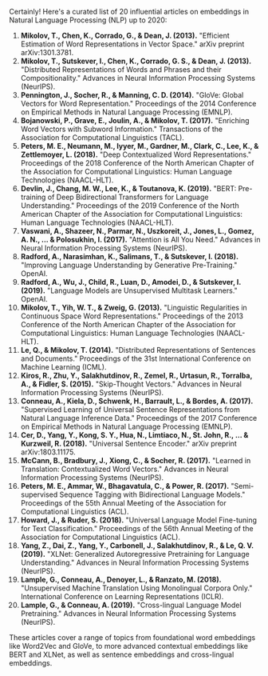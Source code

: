 Certainly! Here's a curated list of 20 influential articles on embeddings in Natural Language Processing (NLP) up to 2020:

1. **Mikolov, T., Chen, K., Corrado, G., & Dean, J. (2013).** "Efficient Estimation of Word Representations in Vector Space." arXiv preprint arXiv:1301.3781.
2. **Mikolov, T., Sutskever, I., Chen, K., Corrado, G. S., & Dean, J. (2013).** "Distributed Representations of Words and Phrases and their Compositionality." Advances in Neural Information Processing Systems (NeurIPS).
3. **Pennington, J., Socher, R., & Manning, C. D. (2014).** "GloVe: Global Vectors for Word Representation." Proceedings of the 2014 Conference on Empirical Methods in Natural Language Processing (EMNLP).
4. **Bojanowski, P., Grave, E., Joulin, A., & Mikolov, T. (2017).** "Enriching Word Vectors with Subword Information." Transactions of the Association for Computational Linguistics (TACL).
5. **Peters, M. E., Neumann, M., Iyyer, M., Gardner, M., Clark, C., Lee, K., & Zettlemoyer, L. (2018).** "Deep Contextualized Word Representations." Proceedings of the 2018 Conference of the North American Chapter of the Association for Computational Linguistics: Human Language Technologies (NAACL-HLT).
6. **Devlin, J., Chang, M. W., Lee, K., & Toutanova, K. (2019).** "BERT: Pre-training of Deep Bidirectional Transformers for Language Understanding." Proceedings of the 2019 Conference of the North American Chapter of the Association for Computational Linguistics: Human Language Technologies (NAACL-HLT).
7. **Vaswani, A., Shazeer, N., Parmar, N., Uszkoreit, J., Jones, L., Gomez, A. N., ... & Polosukhin, I. (2017).** "Attention is All You Need." Advances in Neural Information Processing Systems (NeurIPS).
8. **Radford, A., Narasimhan, K., Salimans, T., & Sutskever, I. (2018).** "Improving Language Understanding by Generative Pre-Training." OpenAI.
9. **Radford, A., Wu, J., Child, R., Luan, D., Amodei, D., & Sutskever, I. (2019).** "Language Models are Unsupervised Multitask Learners." OpenAI.
10. **Mikolov, T., Yih, W. T., & Zweig, G. (2013).** "Linguistic Regularities in Continuous Space Word Representations." Proceedings of the 2013 Conference of the North American Chapter of the Association for Computational Linguistics: Human Language Technologies (NAACL-HLT).
11. **Le, Q., & Mikolov, T. (2014).** "Distributed Representations of Sentences and Documents." Proceedings of the 31st International Conference on Machine Learning (ICML).
12. **Kiros, R., Zhu, Y., Salakhutdinov, R., Zemel, R., Urtasun, R., Torralba, A., & Fidler, S. (2015).** "Skip-Thought Vectors." Advances in Neural Information Processing Systems (NeurIPS).
13. **Conneau, A., Kiela, D., Schwenk, H., Barrault, L., & Bordes, A. (2017).** "Supervised Learning of Universal Sentence Representations from Natural Language Inference Data." Proceedings of the 2017 Conference on Empirical Methods in Natural Language Processing (EMNLP).
14. **Cer, D., Yang, Y., Kong, S. Y., Hua, N., Limtiaco, N., St. John, R., ... & Kurzweil, R. (2018).** "Universal Sentence Encoder." arXiv preprint arXiv:1803.11175.
15. **McCann, B., Bradbury, J., Xiong, C., & Socher, R. (2017).** "Learned in Translation: Contextualized Word Vectors." Advances in Neural Information Processing Systems (NeurIPS).
16. **Peters, M. E., Ammar, W., Bhagavatula, C., & Power, R. (2017).** "Semi-supervised Sequence Tagging with Bidirectional Language Models." Proceedings of the 55th Annual Meeting of the Association for Computational Linguistics (ACL).
17. **Howard, J., & Ruder, S. (2018).** "Universal Language Model Fine-tuning for Text Classification." Proceedings of the 56th Annual Meeting of the Association for Computational Linguistics (ACL).
18. **Yang, Z., Dai, Z., Yang, Y., Carbonell, J., Salakhutdinov, R., & Le, Q. V. (2019).** "XLNet: Generalized Autoregressive Pretraining for Language Understanding." Advances in Neural Information Processing Systems (NeurIPS).
19. **Lample, G., Conneau, A., Denoyer, L., & Ranzato, M. (2018).** "Unsupervised Machine Translation Using Monolingual Corpora Only." International Conference on Learning Representations (ICLR).
20. **Lample, G., & Conneau, A. (2019).** "Cross-lingual Language Model Pretraining." Advances in Neural Information Processing Systems (NeurIPS).

These articles cover a range of topics from foundational word embeddings like Word2Vec and GloVe, to more advanced contextual embeddings like BERT and XLNet, as well as sentence embeddings and cross-lingual embeddings.